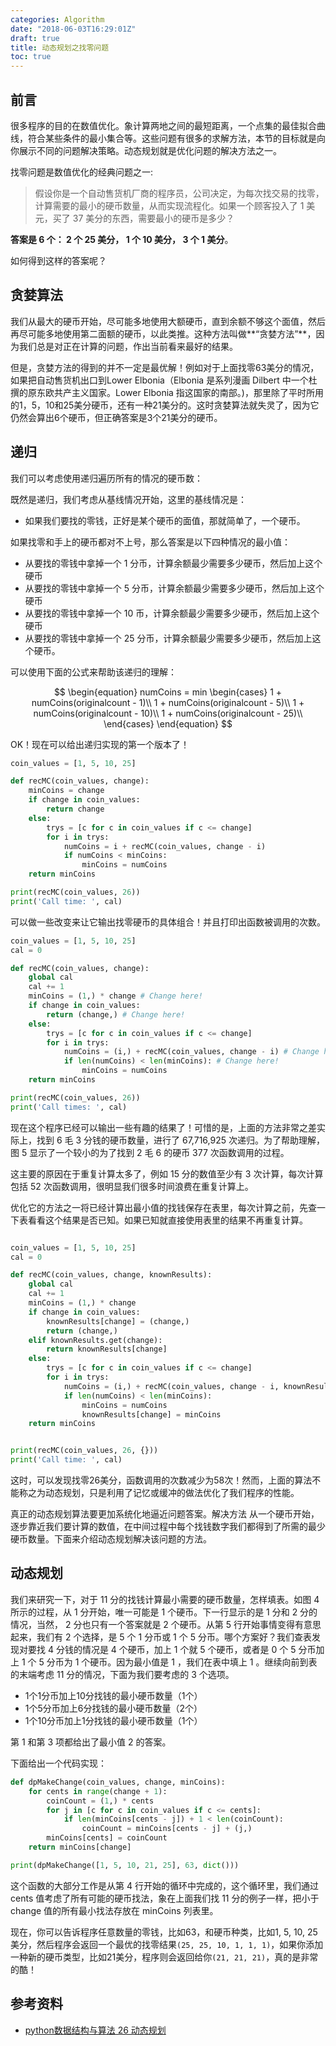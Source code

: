 ```yaml
---
categories: Algorithm
date: "2018-06-03T16:29:01Z"
draft: true
title: 动态规划之找零问题
toc: true
---
```

## 前言
很多程序的目的在数值优化。象计算两地之间的最短距离，一个点集的最佳拟合曲线，符合某些条件的最小集合等。这些问题有很多的求解方法，本节的目标就是向你展示不同的问题解决策略。动态规划就是优化问题的解决方法之一。

找零问题是数值优化的经典问题之一:

> 假设你是一个自动售货机厂商的程序员，公司决定，为每次找交易的找零，计算需要的最小的硬币数量，从而实现流程化。如果一个顾客投入了 1 美元，买了 37 美分的东西，需要最小的硬币是多少？

**答案是 6 个： 2 个 25 美分， 1 个 10 美分， 3 个 1 美分**。

如何得到这样的答案呢？

## 贪婪算法
我们从最大的硬币开始，尽可能多地使用大额硬币，直到余额不够这个面值，然后再尽可能多地使用第二面额的硬币，以此类推。这种方法叫做**“贪婪方法”**，因为我们总是对正在计算的问题，作出当前看来最好的结果。
 
但是，贪婪方法的得到的并不一定是最优解！例如对于上面找零63美分的情况，如果把自动售货机出口到Lower Elbonia（Elbonia 是系列漫画 Dilbert 中一个杜撰的原东欧共产主义国家。Lower Elbonia 指这国家的南部。)，那里除了平时所用的1，5，10和25美分硬币，还有一种21美分的。这时贪婪算法就失灵了，因为它仍然会算出6个硬币，但正确答案是3个21美分的硬币。

## 递归
我们可以考虑使用递归遍历所有的情况的硬币数：

既然是递归，我们考虑从基线情况开始，这里的基线情况是：

* 如果我们要找的零钱，正好是某个硬币的面值，那就简单了，一个硬币。

如果找零和手上的硬币都对不上号，那么答案是以下四种情况的最小值：

* 从要找的零钱中拿掉一个 1 分币，计算余额最少需要多少硬币，然后加上这个硬币
* 从要找的零钱中拿掉一个 5 分币，计算余额最少需要多少硬币，然后加上这个硬币
* 从要找的零钱中拿掉一个 10 币，计算余额最少需要多少硬币，然后加上这个硬币
* 从要找的零钱中拿掉一个 25 分币，计算余额最少需要多少硬币，然后加上这个硬币。

可以使用下面的公式来帮助该递归的理解：

$$
\begin{equation}
numCoins = min
\begin{cases}
1 + numCoins(originalcount - 1)\\
1 + numCoins(originalcount - 5)\\
1 + numCoins(originalcount - 10)\\
1 + numCoins(originalcount - 25)\\
\end{cases}
\end{equation}
$$

OK！现在可以给出递归实现的第一个版本了！
```python
coin_values = [1, 5, 10, 25]

def recMC(coin_values, change):
    minCoins = change
    if change in coin_values:
        return change
    else:
        trys = [c for c in coin_values if c <= change]
        for i in trys:
            numCoins = i + recMC(coin_values, change - i)
            if numCoins < minCoins:
                minCoins = numCoins
    return minCoins

print(recMC(coin_values, 26))
print('Call time: ', cal)
```
可以做一些改变来让它输出找零硬币的具体组合！并且打印出函数被调用的次数。

```python
coin_values = [1, 5, 10, 25]
cal = 0

def recMC(coin_values, change):
    global cal 
    cal += 1 
    minCoins = (1,) * change # Change here!
    if change in coin_values:
        return (change,) # Change here!
    else:
        trys = [c for c in coin_values if c <= change]
        for i in trys:
            numCoins = (i,) + recMC(coin_values, change - i) # Change here!
            if len(numCoins) < len(minCoins): # Change here!
                minCoins = numCoins
    return minCoins

print(recMC(coin_values, 26))
print('Call times: ', cal)
```
现在这个程序已经可以输出一些有趣的结果了！可惜的是，上面的方法非常之差实际上，找到 6 毛 3 分钱的硬币数量，进行了 67,716,925 次递归。为了帮助理解，图 5 显示了一个较小的为了找到 2 毛 6 的硬币 377 次函数调用的过程。

这主要的原因在于重复计算太多了，例如 15 分的数值至少有 3 次计算，每次计算包括 52 次函数调用，很明显我们很多时间浪费在重复计算上。

优化它的方法之一将已经计算出最小值的找钱保存在表里，每次计算之前，先查一下表看看这个结果是否已知。如果已知就直接使用表里的结果不再重复计算。
```python

coin_values = [1, 5, 10, 25]
cal = 0

def recMC(coin_values, change, knownResults):
    global cal
    cal += 1
    minCoins = (1,) * change
    if change in coin_values:
        knownResults[change] = (change,)
        return (change,)
    elif knownResults.get(change):
        return knownResults[change]
    else:
        trys = [c for c in coin_values if c <= change]
        for i in trys:
            numCoins = (i,) + recMC(coin_values, change - i, knownResults)
            if len(numCoins) < len(minCoins):
                minCoins = numCoins
                knownResults[change] = minCoins
    return minCoins


print(recMC(coin_values, 26, {}))
print('Call time: ', cal)
```
这时，可以发现找零26美分，函数调用的次数减少为58次！然而，上面的算法不能称之为动态规划，只是利用了记忆或缓冲的做法优化了我们程序的性能。

真正的动态规划算法要更加系统化地逼近问题答案。解决方法 从一个硬币开始，逐步靠近我们要计算的数值，在中间过程中每个找钱数字我们都得到了所需的最少硬币数量。下面来介绍动态规划解决该问题的方法。

## 动态规划
我们来研究一下，对于 11 分的找钱计算最小需要的硬币数量，怎样填表。如图 4 所示的过程，从 1 分开始，唯一可能是 1 个硬币。下一行显示的是 1 分和 2 分的情况，当然， 2 分也只有一个答案就是 2 个硬币。从第 5 行开始事情变得有意思起来，我们有 2 个选择，是 5 个 1 分币或 1 个 5 分币。哪个方案好？我们查表发现对要找 4 分钱的情况是 4 个硬币，加上 1 个就 5 个硬币，或者是 0 个 5 分币加上 1 个 5 分币为 1 个硬币。因为最小值是 1 ，我们在表中填上 1 。继续向前到表的末端考虑 11 分的情况，下面为我们要考虑的 3 个选项。

* 1个1分币加上10分找钱的最小硬币数量（1个）
* 1个5分币加上6分找钱的最小硬币数量（2个）
* 1个10分币加上1分找钱的最小硬币数量（1个）

第 1 和第 3 项都给出了最小值 2 的答案。

下面给出一个代码实现：
```python
def dpMakeChange(coin_values, change, minCoins):
    for cents in range(change + 1):
        coinCount = (1,) * cents
        for j in [c for c in coin_values if c <= cents]:
            if len(minCoins[cents - j]) + 1 < len(coinCount):
                coinCount = minCoins[cents - j] + (j,)
        minCoins[cents] = coinCount
    return minCoins[change]

print(dpMakeChange([1, 5, 10, 21, 25], 63, dict()))
```
这个函数的大部分工作是从第 4 行开始的循环中完成的，这个循环里，我们通过 cents 值考虑了所有可能的硬币找法，象在上面我们找 11 分的例子一样，把小于 change 值的所有最小找法存放在 minCoins 列表里。

现在，你可以告诉程序任意数量的零钱，比如63，和硬币种类，比如1, 5, 10, 25美分，然后程序会返回一个最优的找零结果``(25, 25, 10, 1, 1, 1)``，如果你添加一种新的硬币类型，比如21美分，程序则会返回给你``(21, 21, 21)``，真的是非常的酷！

## 参考资料
* [python数据结构与算法 26 动态规划](https://www.tuicool.com/articles/QFJnQf)
